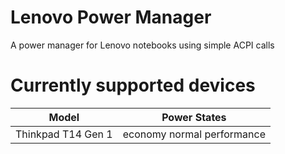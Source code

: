# Lenovo Power Manager
A power manager for Lenovo notebooks using simple ACPI calls

# Currently supported devices

|Model|Power States|
|---|---|
|Thinkpad T14 Gen 1|economy normal performance|
